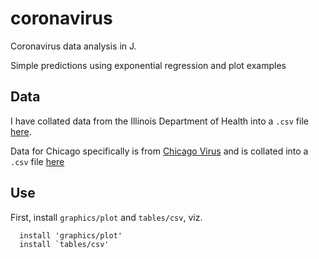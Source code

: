# coronavirus

Coronavirus data analysis in J.

Simple predictions using exponential regression and plot examples

## Data

I have collated data from the Illinois Department of Health into a `.csv` file
[here](https://github.com/vmchale/coronavirus/blob/master/illinois.csv).

Data for Chicago specifically is from [Chicago Virus](https://chicagovirus.com) and
is collated into a `.csv` file
[here](https://github.com/vmchale/coronavirus/blob/master/chicago.csv)

## Use

First, install `graphics/plot` and `tables/csv`, viz.

```
  install 'graphics/plot'
  install `tables/csv'
```
